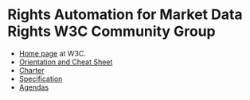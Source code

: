 # Rights Automation for Market Data Rights W3C Community Group

* [Home page](https://www.w3.org/community/md-odrl-profile) at W3C.
* [Orientation and Cheat Sheet](./orientation.md)
* [Charter](./CGCharter.html)
* [Specification](./md-odrl-profile.html)
* [Agendas](./agendas/md-odrl-profile-agenda-2020-04-29.md)